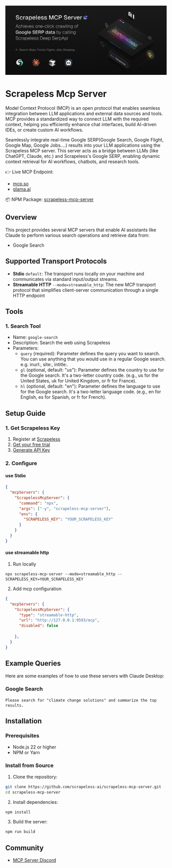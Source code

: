 ![preview](./banner.png)

# Scrapeless Mcp Server

Model Context Protocol (MCP) is an open protocol that enables seamless integration between LLM applications and external data sources and tools. MCP provides a standardized way to connect LLM with the required context, helping you efficiently enhance chat interfaces, build AI-driven IDEs, or create custom AI workflows.

Seamlessly integrate real-time Google SERP(Google Search, Google Flight, Google Map, Google Jobs....) results into your LLM applications using the Scrapeless MCP server. This server acts as a bridge between LLMs (like ChatGPT, Claude, etc.) and Scrapeless's Google SERP, enabling dynamic context retrieval for AI workflows, chatbots, and research tools.

👉 Live MCP Endpoint: 
- [mcp.so](https://mcp.so/server/scrapelessMcpServer/scrapeless-ai)
- [glama.ai](https://glama.ai/mcp/servers/@scrapeless-ai/scrapeless-mcp-server)

📦 NPM Package: [scrapeless-mcp-server](https://www.npmjs.com/package/scrapeless-mcp-server)

## Overview

This project provides several MCP servers that enable AI assistants like Claude to perform various search operations and retrieve data from:

- Google Search

## Supported Transport Protocols

- **Stdio** `default`: The transport runs locally on your machine and communicates via standard input/output streams.
- **Streamable HTTP** `--mode=streamable_http`: The new MCP transport protocol that simplifies client-server communication through a single HTTP endpoint

## Tools

### 1. Search Tool
- Name: `google-search`
- Description: Search the web using Scrapeless
- Parameters:
    * `query` (required): Parameter defines the query you want to search. You can use anything that you would use in a regular Google search. e.g. inurl:, site:, intitle:.
    * `gl` (optional, default: "us"): Parameter defines the country to use for the Google search. It's a two-letter country code. (e.g., us for the United States, uk for United Kingdom, or fr for France).
    * `hl` (optional, default: "en"): Parameter defines the language to use for the Google search. It's a two-letter language code. (e.g., en for English, es for Spanish, or fr for French).


## Setup Guide

### 1. Get Scrapeless Key
1. Register at [Scrapeless](https://app.scrapeless.com/passport/register?utm_source=github&utm_medium=mcp)
2. [Get your free trial](https://app.scrapeless.com/landing/guide?utm_source=github&utm_medium=mcp)
3. [Generate API Key](https://app.scrapeless.com/dashboard/settings/api-key?utm_source=github&utm_medium=mcp)


### 2. Configure

#### use Stdio
```json
{
  "mcpServers": {
    "ScrapelessMcpServer": {
      "command": "npx",
      "args": ["-y", "scrapeless-mcp-server"],
      "env": {
        "SCRAPELESS_KEY": "YOUR_SCRAPELESS_KEY"
      }
    }
  }
}
```

#### use streamable http
  
1. Run locally
``` shell
npx scrapeless-mcp-server --mode=streamable_http --SCRAPELESS_KEY=YOUR_SCRAPELESS_KEY
```

2. Add mcp configuration
```json
{
  "mcpServers": {
    "ScrapelessMcpServer": {
      "type": "streamable-http",
      "url": "http://127.0.0.1:9593/mcp",
      "disabled": false
      
    },
  }
}
```

## Example Queries

Here are some examples of how to use these servers with Claude Desktop:

### Google Search
```
Please search for "climate change solutions" and summarize the top results.
```


## Installation

### Prerequisites

- Node.js 22 or higher
- NPM or Yarn

### Install from Source

1. Clone the repository:
```bash
git clone https://github.com/scrapeless-ai/scrapeless-mcp-server.git
cd scrapeless-mcp-server
```

2. Install dependencies:
```bash
npm install
```


3. Build the server:
```bash
npm run build
```


## Community
- [MCP Server Discord](https://backend.scrapeless.com/app/api/v1/public/links/discord)
